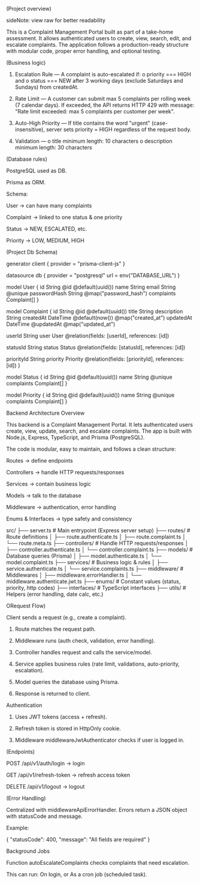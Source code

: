 
(Project overview) 

sideNote: view raw for better readability
 
This is a Complaint Management Portal built as part of a take-home assessment.
It allows authenticated users to create, view, search, edit, and escalate complaints.
The application follows a production-ready structure with modular code, proper error handling,
and optional testing.

(Business logic)

1. Escalation Rule — A complaint is auto-escalated if:
  o priority === HIGH and
  o status === NEW after 3 working days (exclude Saturdays and Sundays)
  from createdAt.

2. Rate Limit — A customer can submit max 5 complaints per rolling week (7
  calendar days). If exceeded, the API returns HTTP 429 with message: "Rate limit
  exceeded: max 5 complaints per customer per week".

4. Auto-High Priority — If title contains the word "urgent" (case-insensitive), server
  sets priority = HIGH regardless of the request body.

6. Validation —
  o title minimum length: 10 characters
  o description minimum length: 30 characters


(Database rules)

PostgreSQL used as DB.

Prisma as ORM.

Schema:

User → can have many complaints

Complaint → linked to one status & one priority

Status → NEW, ESCALATED, etc.

Priority → LOW, MEDIUM, HIGH


(Project Db Schema)

generator client {
  provider = "prisma-client-js"
}

datasource db {
  provider = "postgresql"
  url      = env("DATABASE_URL")
}

model User {
  id           String      @id @default(uuid())
  name         String
  email        String      @unique
  passwordHash String      @map("password_hash")
  complaints   Complaint[]
}

model Complaint {
  id          String   @id @default(uuid())
  title       String
  description String
  createdAt   DateTime @default(now()) @map("created_at")
  updatedAt   DateTime @updatedAt @map("updated_at")

  userId String
  user   User   @relation(fields: [userId], references: [id])

  statusId String
  status   Status @relation(fields: [statusId], references: [id])

  priorityId String
  priority   Priority @relation(fields: [priorityId], references: [id])
}

model Status {
  id         String      @id @default(uuid())
  name       String      @unique
  complaints Complaint[]
}

model Priority {
  id         String      @id @default(uuid())
  name       String      @unique
  complaints Complaint[]
}

Backend Architecture Overview

This backend is a Complaint Management Portal.
It lets authenticated users create, view, update, search, and escalate complaints.
The app is built with Node.js, Express, TypeScript, and Prisma (PostgreSQL).

The code is modular, easy to maintain, and follows a clean structure:

Routes → define endpoints

Controllers → handle HTTP requests/responses

Services → contain business logic

Models → talk to the database

Middleware → authentication, error handling

Enums & Interfaces → type safety and consistency

src/
 ├── server.ts                 # Main entrypoint (Express server setup)
 ├── routes/                   # Route definitions
 │    ├── route.authenticate.ts
 │    ├── route.complaint.ts
 │    └── route.meta.ts
 ├── controllers/              # Handle HTTP requests/responses
 │    ├── controller.authenticate.ts
 │    └── controller.complaint.ts
 ├── models/                   # Database queries (Prisma)
 │    ├── model.authenticate.ts
 │    └── model.complaint.ts
 ├── services/                 # Business logic & rules
 │    ├── service.authenticate.ts
 │    └── service.complaints.ts
 ├── middleware/               # Middlewares
 │    ├── middleware.errorHandler.ts
 │    └── middleware.authenticate.jwt.ts
 ├── enums/                    # Constant values (status, priority, http codes)
 ├── interfaces/               # TypeScript interfaces
 ├── utils/                    # Helpers (error handling, date calc, etc.)


ORequest Flow)

Client sends a request (e.g., create a complaint).

1. Route matches the request path.

2. Middleware runs (auth check, validation, error handling).

3. Controller handles request and calls the service/model.

4. Service applies business rules (rate limit, validations, auto-priority, escalation).

5. Model queries the database using Prisma.

6. Response is returned to client.


Authentication

1. Uses JWT tokens (access + refresh).

2. Refresh token is stored in HttpOnly cookie.

3. Middleware middlewareJwtAuthenticator checks if user is logged in.

(Endpoints)

POST /api/v1/auth/login → login

GET /api/v1/refresh-token → refresh access token

DELETE /api/v1/logout → logout



(Error Handling)

Centralized with middlewareApiErrorHandler.
Errors return a JSON object with statusCode and message.

Example:

{
  "statusCode": 400,
  "message": "All fields are required"
}


Background Jobs

Function autoEscalateComplaints checks complaints that need escalation.

This can run:
On login, or As a cron job (scheduled task).


  

